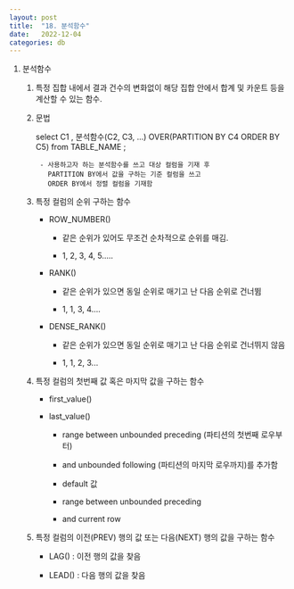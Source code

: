 ```yaml
---
layout: post
title:  "18. 분석함수"
date:   2022-12-04
categories: db
---
```

1. 분석함수

    1) 특정 집합 내에서 결과 건수의 변화없이 해당 집합 안에서 합계 및 카운트 등을
       계산할 수 있는 함수.

    2) 문법 


       select 
            C1
            , 분석함수(C2, C3, ...) OVER(PARTITION BY C4 ORDER BY C5)
       from TABLE_NAME
       ;

            - 사용하고자 하는 분석함수를 쓰고 대상 컬럼을 기재 후
              PARTITION BY에서 값을 구하는 기준 컬럼을 쓰고 
              ORDER BY에서 정렬 컬럼을 기재함


    3) 특정 컬럼의 순위 구하는 함수 

        - ROW_NUMBER()
             - 같은 순위가 있어도 무조건 순차적으로 순위를 매김.

             - 1, 2, 3, 4, 5.....

        - RANK() 
             - 같은 순위가 있으면 동일 순위로 매기고 난 다음 순위로 건너뜀 

             - 1, 1, 3, 4....

        - DENSE_RANK()
             - 같은 순위가 있으면 동일 순위로 매기고 난 다음 순위로 건너뛰지 않음 

             - 1, 1, 2, 3...

    4) 특정 컬럼의 첫번째 값 혹은 마지막 값을 구하는 함수 

        - first_value()

        - last_value()

            - range between unbounded preceding (파티션의 첫번째 로우부터)

	        - and unbounded following (파티션의 마지막 로우까지)를 추가함 

            - default 값

            - range between unbounded preceding 

            - and current row 

    5) 특정 컬럼의 이전(PREV) 행의 값 또는 다음(NEXT) 행의 값을 구하는 함수 

        - LAG() : 이전 행의 값을 찾음

        - LEAD() : 다음 행의 값을 찾음
